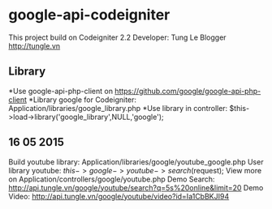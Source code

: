 # google-api-codeigniter 
This project build on Codeigniter 2.2
Developer: Tung Le Blogger http://tungle.vn


## Library ##
*Use google-api-php-client on  https://github.com/google/google-api-php-client
*Library google for Codeigniter: Application/libraries/google_library.php
*Use library in controller: $this->load->library('google_library',NULL,'google');

## 16 05 2015 ##
Build youtube library: Application/libraries/google/youtube_google.php
User library youtube: $this->google->youtube->search($request); 
View more on Application/controllers/google/youtube.php
Demo Search: http://api.tungle.vn/google/youtube/search?q=5s%20online&limit=20
Demo Video: http://api.tungle.vn/google/youtube/video?id=Ia1CbBKJI94

